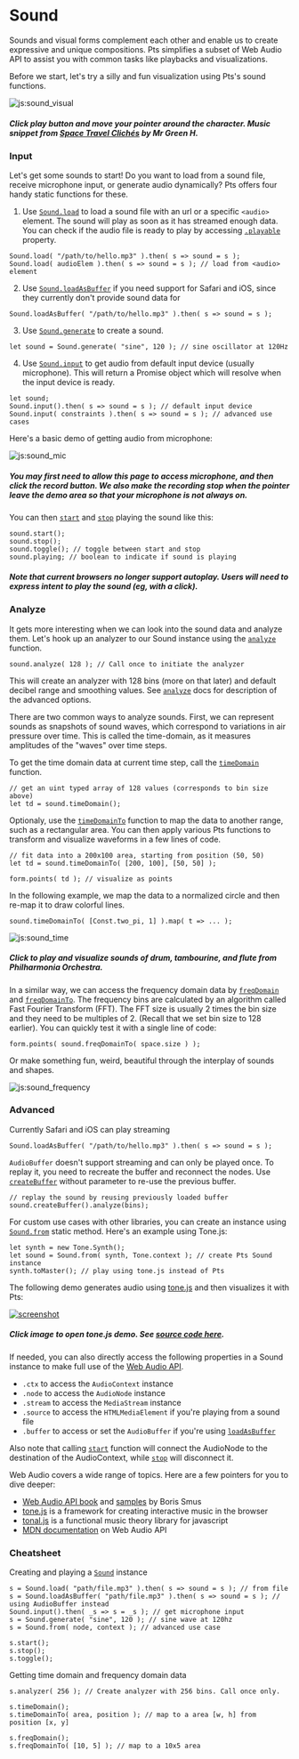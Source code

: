 # Sound

Sounds and visual forms complement each other and enable us to create expressive and unique compositions. Pts simplifies a subset of Web Audio API to assist you with common tasks like playbacks and visualizations.

Before we start, let's try a silly and fun visualization using Pts's sound functions.

![js:sound_visual](./assets/bg.png)

##### Click play button and move your pointer around the character. Music snippet from [*Space Travel Clichés*](https://soundcloud.com/mrgreenh/space-travel-cliches) by Mr Green H. 

### Input

Let's get some sounds to start! Do you want to load from a sound file, receive microphone input, or generate audio dynamically? Pts offers four handy static functions for these.

1. Use [`Sound.load`](#play-sound) to load a sound file with an url or a specific `<audio>` element. The sound will play as soon as it has streamed enough data. You can check if the audio file is ready to play by accessing [`.playable`](#play-sound) property. 
```
Sound.load( "/path/to/hello.mp3" ).then( s => sound = s );
Sound.load( audioElem ).then( s => sound = s ); // load from <audio> element
```

2. Use [`Sound.loadAsBuffer`](#play-sound) if you need support for Safari and iOS, since they currently don't provide sound data for <audio> element reliably. See discussion in Advanced section below.
```
Sound.loadAsBuffer( "/path/to/hello.mp3" ).then( s => sound = s );
```

3. Use [`Sound.generate`](#play-sound) to create a sound.
```
let sound = Sound.generate( "sine", 120 ); // sine oscillator at 120Hz
```

4. Use [`Sound.input`](#play-sound) to get audio from default input device (usually microphone). This will return a Promise object which will resolve when the input device is ready.
```
let sound;
Sound.input().then( s => sound = s ); // default input device
Sound.input( constraints ).then( s => sound = s ); // advanced use cases
```

Here's a basic demo of getting audio from microphone:

![js:sound_mic](./assets/bg.png)

##### You may first need to allow this page to access microphone, and then click the record button. We also make the recording stop when the pointer leave the demo area so that your microphone is not always on.


You can then [`start`](#play-sound) and [`stop`](#play-sound) playing the sound like this:

```
sound.start();
sound.stop();
sound.toggle(); // toggle between start and stop
sound.playing; // boolean to indicate if sound is playing
```

##### Note that current browsers no longer support autoplay. Users will need to express intent to play the sound (eg, with a click). 

### Analyze

It gets more interesting when we can look into the sound data and analyze them. Let's hook up an analyzer to our Sound instance using the [`analyze`](#play-sound) function.

```
sound.analyze( 128 ); // Call once to initiate the analyzer
```

This will create an analyzer with 128 bins (more on that later) and default decibel range and smoothing values. See [`analyze`](#play-sound) docs for description of the advanced options.

There are two common ways to analyze sounds. First, we can represent sounds as snapshots of sound waves, which correspond to variations in air pressure over time. This is called the time-domain, as it measures amplitudes of the "waves" over time steps.

To get the time domain data at current time step, call the [`timeDomain`](#play-sound) function.

```
// get an uint typed array of 128 values (corresponds to bin size above)
let td = sound.timeDomain(); 
```

Optionaly, use the [`timeDomainTo`](#play-sound) function to map the data to another range, such as a rectangular area. You can then apply various Pts functions to transform and visualize waveforms in a few lines of code.

```
// fit data into a 200x100 area, starting from position (50, 50)
let td = sound.timeDomainTo( [200, 100], [50, 50] );

form.points( td ); // visualize as points
```

In the following example, we map the data to a normalized circle and then re-map it to draw colorful lines.

```
sound.timeDomainTo( [Const.two_pi, 1] ).map( t => ... );
```

![js:sound_time](./assets/bg.png)

##### Click to play and visualize sounds of drum, tambourine, and flute from Philharmonia Orchestra.

In a similar way, we can access the frequency domain data by [`freqDomain`](#play-sound) and [`freqDomainTo`](#play-sound). The frequency bins are calculated by an algorithm called Fast Fourier Transform (FFT). The FFT size is usually 2 times the bin size and they need to be multiples of 2. (Recall that we set bin size to 128 earlier). You can quickly test it with a single line of code:

```
form.points( sound.freqDomainTo( space.size ) );
```

Or make something fun, weird, beautiful through the interplay of sounds and shapes.

![js:sound_frequency](./assets/bg.png)

### Advanced
Currently Safari and iOS can play streaming <audio> element, but don't reliably provide time and frequency domain data for it. Hopefully Safari will fix this soon, but for now you can use [`AudioBuffer`](https://developer.mozilla.org/en-US/docs/Web/API/AudioBuffer) approach - it's a bit more clumsy but it works (see [`loadAsBuffer`](#play-sound)).

```
Sound.loadAsBuffer( "/path/to/hello.mp3" ).then( s => sound = s );
```

`AudioBuffer` doesn't support streaming and can only be played once. To replay it, you need to recreate the buffer and reconnect the nodes. Use [`createBuffer`](#play-sound) without parameter to re-use the previous buffer.

```
// replay the sound by reusing previously loaded buffer
sound.createBuffer().analyze(bins);
```

For custom use cases with other libraries, you can create an instance using  [`Sound.from`](#play-sound) static method. Here's an example using Tone.js:

```
let synth = new Tone.Synth(); 
let sound = Sound.from( synth, Tone.context ); // create Pts Sound instance
synth.toMaster(); // play using tone.js instead of Pts
```

The following demo generates audio using [tone.js](https://tonejs.github.io/) and then visualizes it with Pts: 

[ ![screenshot](./assets/tone.png) ](./js/examples/tone.html)

##### Click image to open tone.js demo. See [source code here](https://github.com/williamngan/pts/blob/master/guide/js/examples/tone.html).

If needed, you can also directly access the following properties in a Sound instance to make full use of the [Web Audio API](https://developer.mozilla.org/en-US/docs/Web/API/Web_Audio_API).

- `.ctx` to access the `AudioContext` instance
- `.node` to access the `AudioNode` instance
- `.stream` to access the `MediaStream` instance
- `.source` to access the `HTMLMediaElement` if you're playing from a sound file
- `.buffer` to access or set the `AudioBuffer` if you're using [`loadAsBuffer`](#play-sound)

Also note that calling [`start`](#play-sound) function will connect the AudioNode to the destination of the AudioContext, while [`stop`](#play-sound) will disconnect it.

Web Audio covers a wide range of topics. Here are a few pointers for you to dive deeper:

- [Web Audio API book](https://webaudioapi.com/book/) and [samples](https://webaudioapi.com/samples/) by Boris Smus 
- [tone.js](https://tonejs.github.io/) is a framework for creating interactive music in the browser
- [tonal.js](https://github.com/danigb/tonal) is a functional music theory library for javascript
- [MDN documentation](https://developer.mozilla.org/en-US/docs/Web/API/Web_Audio_API) on Web Audio API

### Cheatsheet

Creating and playing a [`Sound`](#play-sound) instance
```
s = Sound.load( "path/file.mp3" ).then( s => sound = s ); // from file
s = Sound.loadAsBuffer( "path/file.mp3" ).then( s => sound = s ); // using AudioBuffer instead
Sound.input().then( _s => s = _s ); // get microphone input
s = Sound.generate( "sine", 120 ); // sine wave at 120hz
s = Sound.from( node, context ); // advanced use case

s.start();
s.stop();
s.toggle();
```

Getting time domain and frequency domain data
```
s.analyzer( 256 ); // Create analyzer with 256 bins. Call once only.

s.timeDomain();
s.timeDomainTo( area, position ); // map to a area [w, h] from position [x, y]

s.freqDomain();
s.freqDomainTo( [10, 5] ); // map to a 10x5 area
```

